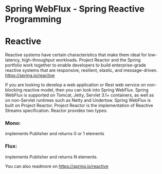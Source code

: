 # Spring WebFlux - Spring Reactive Programming

# Reactive
Reactive systems have certain characteristics that make them ideal for low-latency, 
high-throughput workloads. Project Reactor and the Spring portfolio work together to 
enable developers to build enterprise-grade reactive systems that are responsive, 
resilient, elastic, and message-driven. https://spring.io/reactive

If you are looking to develop a web application or Rest web service on non-blocking reactive model, then you can look into Spring WebFlux. Spring WebFlux is supported on Tomcat, Jetty, Servlet 3.1+ containers, as well as on non-Servlet runtimes such as Netty and Undertow. Spring WebFlux is built on Project Reactor. Project Reactor is the implementation of Reactive Streams specification. Reactor provides two types:

### Mono:
implements Publisher and returns 0 or 1 elements

### Flux: 
implements Publisher and returns N elements.

You can also readmore on https://spring.io/reactive